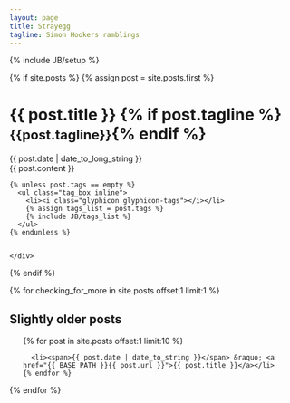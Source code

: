 ```yaml
---
layout: page
title: Strayegg
tagline: Simon Hookers ramblings
---
```

{% include JB/setup %}


{% if site.posts %}
  {% assign post = site.posts.first %}

  <div class="page-header">
    <h1>{{ post.title }} {% if post.tagline %}<small>{{post.tagline}}</small>{% endif %}</h1>
  </div>
  <div class="row post-full">
    <div class="col-xs-12">
      <div class="date">
        <span>{{ post.date | date_to_long_string }}</span>
      </div>
      <div class="content">
        {{ post.content }}
      </div>

    {% unless post.tags == empty %}
      <ul class="tag_box inline">
        <li><i class="glyphicon glyphicon-tags"></i></li>
        {% assign tags_list = post.tags %}
        {% include JB/tags_list %}
      </ul>
    {% endunless %}  
    

    </div>
  </div>
{% endif %}

{% for checking_for_more in site.posts offset:1 limit:1 %}
  
## Slightly older posts

  <ul class="posts">
    {% for post in site.posts offset:1 limit:10 %}


      <li><span>{{ post.date | date_to_string }}</span> &raquo; <a href="{{ BASE_PATH }}{{ post.url }}">{{ post.title }}</a></li>
    {% endfor %}
  </ul>
{% endfor %}
